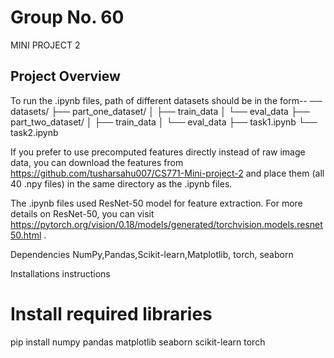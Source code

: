 # Group No.  60

MINI PROJECT 2

## Project Overview

To run the .ipynb files, path of different datasets should be in the form--
 ── datasets/
    ├── part_one_dataset/
    │   ├── train_data
    │   └── eval_data
    ├── part_two_dataset/
    │   ├── train_data
    │   └── eval_data
    ├── task1.ipynb
    └── task2.ipynb

If you prefer to use precomputed features directly instead of raw image data, you can download the features from https://github.com/tusharsahu007/CS771-Mini-project-2 and place them (all 40 .npy files) in the same directory as the .ipynb files.

The .ipynb files used ResNet-50 model for feature extraction. For more details on ResNet-50, you can visit https://pytorch.org/vision/0.18/models/generated/torchvision.models.resnet50.html .


Dependencies
NumPy,Pandas,Scikit-learn,Matplotlib, torch, seaborn

Installations instructions
# Install required libraries
pip install numpy pandas matplotlib seaborn scikit-learn torch

